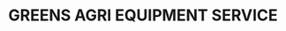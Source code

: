 ---
title: "GREENS AGRI EQUIPMENT SERVICE"
url: /kasaragod/greens-agri-equipment-service/
shop: Allgemein
---